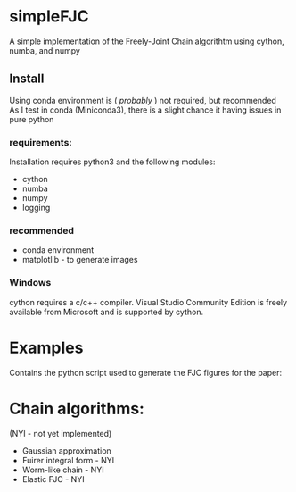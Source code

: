 # simpleFJC

A simple implementation of the Freely-Joint Chain algorithtm
using cython, numba, and numpy

## Install

Using conda environment is ( _probably_ ) not required, but recommended<br>
As I test in conda (Miniconda3), there is a slight chance it having issues in pure python  


### requirements:

Installation requires python3 and the following modules:

* cython
* numba
* numpy
* logging

### recommended

* conda environment
* matplotlib - to generate images

### Windows
cython requires a c/c++ compiler. Visual Studio Community Edition is freely available from Microsoft and is supported by cython.

# Examples

Contains the python script used to generate the FJC figures for the paper:


# Chain algorithms:

(NYI - not yet implemented)

* Gaussian approximation
* Fuirer integral form    - NYI
* Worm-like chain         - NYI
* Elastic FJC             - NYI
